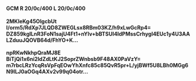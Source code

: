 #### GCM R 20/0c/400 L 20/0c/400
**2MKleKg45OIgcbUt**<br/>**I/orm5/RdXp7JLQD8ZWEGLsx8RBm03KZ/h9xLwGcRp4=**<br/>**DZ859kglLnR3FoN1sajU4Ft1+nYlv+bBTSUI4IdPMssCrhygl4EUc1y4U3AALZduuJQOVB64d/FhYO+K...**<br/><br/>
**npRKwNkhpQraMJ8E**<br/>**BiTjQi1x6ni2IdZdLtKJ2SoprZWnbsb9F48AX0PaVzY=**<br/>**m7rbcLRzYcqRsVpFqEOwYhXnfc85c85QvR5pr+L/yjBWf5U8LBh0MGg6N9ILJ0aOGq4AXv2v99q04otr...**